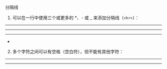分隔线
1. 可以在一行中使用三个或更多的 *、- 或 _ 来添加分隔线（`<hr>`）：

***
------
___
*
2. 多个字符之间可以有空格（空白符），但不能有其他字符：

* * *
- - -